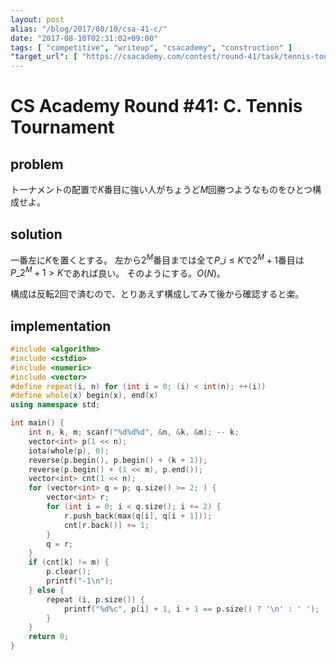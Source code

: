 ```yaml
---
layout: post
alias: "/blog/2017/08/10/csa-41-c/"
date: "2017-08-10T02:31:02+09:00"
tags: [ "competitive", "writeup", "csacademy", "construction" ]
"target_url": [ "https://csacademy.com/contest/round-41/task/tennis-tournament/" ]
---
```


# CS Academy Round #41: C. Tennis Tournament

## problem

トーナメントの配置で$K$番目に強い人がちょうど$M$回勝つようなものをひとつ構成せよ。

## solution

一番左に$K$を置くとする。
左から$2^M$番目までは全て$P\_i \le K$で$2^M+1$番目は$P\_{2^M+1} \gt K$であれば良い。
そのようにする。$O(N)$。

構成は反転$2$回で済むので、とりあえず構成してみて後から確認すると楽。

## implementation

``` c++
#include <algorithm>
#include <cstdio>
#include <numeric>
#include <vector>
#define repeat(i, n) for (int i = 0; (i) < int(n); ++(i))
#define whole(x) begin(x), end(x)
using namespace std;

int main() {
    int n, k, m; scanf("%d%d%d", &n, &k, &m); -- k;
    vector<int> p(1 << n);
    iota(whole(p), 0);
    reverse(p.begin(), p.begin() + (k + 1));
    reverse(p.begin() + (1 << m), p.end());
    vector<int> cnt(1 << n);
    for (vector<int> q = p; q.size() >= 2; ) {
        vector<int> r;
        for (int i = 0; i < q.size(); i += 2) {
            r.push_back(max(q[i], q[i + 1]));
            cnt[r.back()] += 1;
        }
        q = r;
    }
    if (cnt[k] != m) {
        p.clear();
        printf("-1\n");
    } else {
        repeat (i, p.size()) {
            printf("%d%c", p[i] + 1, i + 1 == p.size() ? '\n' : ' ');
        }
    }
    return 0;
}
```
